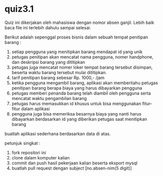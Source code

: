 quiz3.1
=======

Quiz ini dikerjakan oleh mahasiswa dengan nomor absen ganjil. Lebih baik baca file ini terlebih dahulu sampai selesai.

Berikut adalah sepenggal proses bisnis dalam sebuah tempat penitipan barang :

1. setiap pengguna yang menitipkan barang mendapat id yang unik
2. petugas penitipan akan mencatat nama pengguna, nomer handphone, dan deskripsi barang yang dititipkan
3. petugas  juga mencatat nomer loker tempat barang tersebut disimpan, beserta waktu barang tersebut mulai dititipkan.
4. tarif penitipan barang sebesar Rp. 1000,- /jam
5. ketika pengguna mengambil barang, aplikasi akan memberitahu petugas penitipan barang berapa biaya yang harus dibayarkan pengguna
6. petugas memberi penanda barang telah diambil oleh pengguna serta mencatat waktu pengambilan barang
7. petugas harus memasukkan id khusus untuk bisa menggunakan fitur-fitur dalam aplikasi
8. pengguna juga bisa memeriksa besarnya biaya yang nanti harus dibayarkan berdasarkan id yang diberikan petugas saat menitipkan barang

buatlah aplikasi sederhana berdasarkan data di atas.

petunjuk singkat :
1. fork repositori ini
2. clone dalam komputer kalian
3. commit dan push hasil pekerjaan kalian beserta eksport mysql
4. buatlah pull request dengan subject [no.absen-nim(5 digit)] 
